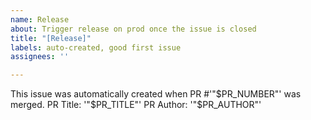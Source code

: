 ```yaml
---
name: Release
about: Trigger release on prod once the issue is closed
title: "[Release]"
labels: auto-created, good first issue
assignees: ''

---
```


This issue was automatically created when PR #'"$PR_NUMBER"' was merged.
PR Title: '"$PR_TITLE"'
PR Author: '"$PR_AUTHOR"'
